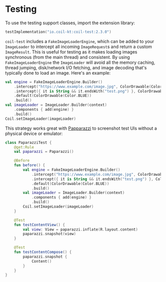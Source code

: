 # Testing

To use the testing support classes, import the extension library:

```kotlin
testImplementation("io.coil-kt:coil-test:2.3.0")
```

`coil-test` includes a `FakeImageLoaderEngine`, which can be added to your `ImageLoader` to intercept all incoming `ImageRequest`s and return a custom `ImageResult`. This is useful for testing as it makes loading images synchronous (from the main thread) and consistent. By using `FakeImageLoaderEngine` the `ImageLoader` will avoid all the memory caching, thread jumping, disk/network I/O fetching, and image decoding that's typically done to load an image. Here's an example:

```kotlin
val engine = FakeImageLoaderEngine.Builder()
    .intercept("https://www.example.com/image.jpg", ColorDrawable(Color.RED))
    .intercept({ it is String && it.endsWith("test.png") }, ColorDrawable(Color.GREEN))
    .default(ColorDrawable(Color.BLUE))
    .build()
val imageLoader = ImageLoader.Builder(context)
    .components { add(engine) }
    .build()
Coil.setImageLoader(imageLoader)
```

This strategy works great with [Papparazzi](https://github.com/cashapp/paparazzi) to screenshot test UIs without a physical device or emulator:

```kotlin
class PaparazziTest {
    @get:Rule
    val paparazzi = Paparazzi()

    @Before
    fun before() {
        val engine = FakeImageLoaderEngine.Builder()
            .intercept("https://www.example.com/image.jpg", ColorDrawable(Color.RED))
            .intercept({ it is String && it.endsWith("test.png") }, ColorDrawable(Color.GREEN))
            .default(ColorDrawable(Color.BLUE))
            .build()
        val imageLoader = ImageLoader.Builder(context)
            .components { add(engine) }
            .build()
        Coil.setImageLoader(imageLoader)
    }

    @Test
    fun testContentView() {
        val view: View = paparazzi.inflate(R.layout.content)
        paparazzi.snapshot(view)
    }

    @Test
    fun testContentCompose() {
        paparazzi.snapshot {
            Content()
        }
    }
}
```
